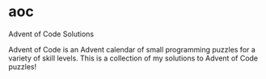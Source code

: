 # aoc
 Advent of Code Solutions

 Advent of Code is an Advent calendar of small programming puzzles for a variety of skill levels. 
 This is a collection of my solutions to Advent of Code puzzles!
